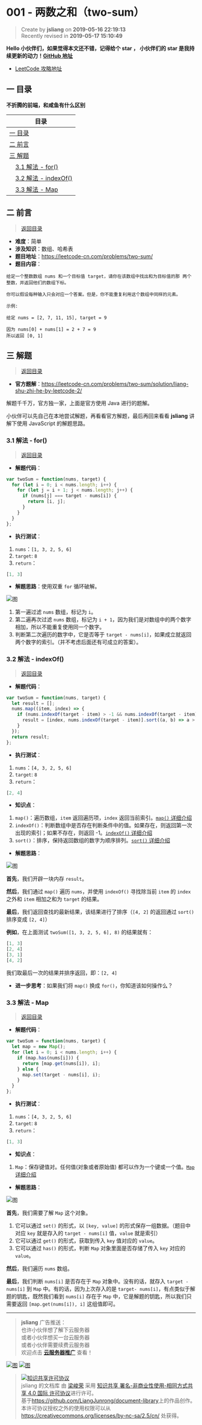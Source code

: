 001 - 两数之和（two-sum）
===

> Create by **jsliang** on **2019-05-16 22:19:13**  
> Recently revised in **2019-05-17 15:10:49**

**Hello 小伙伴们，如果觉得本文还不错，记得给个 **star** ， 小伙伴们的 **star** 是我持续更新的动力！[GitHub 地址](https://github.com/LiangJunrong/document-library)**

* [LeetCode 攻略地址](https://github.com/LiangJunrong/document-library/tree/master/other-library/LeetCode)

## <a name="chapter-one" id="chapter-one">一 目录</a>

**不折腾的前端，和咸鱼有什么区别**

| 目录 |
| --- | 
| [一 目录](#chapter-one) | 
| <a name="catalog-chapter-two" id="catalog-chapter-two"></a>[二 前言](#chapter-two) |
| <a name="catalog-chapter-three" id="catalog-chapter-three"></a>[三 解题](#chapter-three) |
| &emsp;[3.1 解法 - for()](#chapter-three-one) |
| &emsp;[3.2 解法 - indexOf()](#chapter-three-two) |
| &emsp;[3.3 解法 - Map](#chapter-three-three) |

## <a name="chapter-two" id="chapter-two">二 前言</a>

> [返回目录](#chapter-one)

* **难度**：简单
* **涉及知识**：数组、哈希表
* **题目地址**：https://leetcode-cn.com/problems/two-sum/
* **题目内容**：

```
给定一个整数数组 nums 和一个目标值 target，请你在该数组中找出和为目标值的那 两个 整数，并返回他们的数组下标。

你可以假设每种输入只会对应一个答案。但是，你不能重复利用这个数组中同样的元素。

示例:

给定 nums = [2, 7, 11, 15], target = 9

因为 nums[0] + nums[1] = 2 + 7 = 9
所以返回 [0, 1]
```

## <a name="chapter-three" id="chapter-threed">三 解题</a>

> [返回目录](#chapter-one)

* **官方题解**：https://leetcode-cn.com/problems/two-sum/solution/liang-shu-zhi-he-by-leetcode-2/

解题千千万，官方独一家，上面是官方使用 Java 进行的题解。

小伙伴可以先自己在本地尝试解题，再看看官方解题，最后再回来看看 **jsliang** 讲解下使用 JavaScript 的解题思路。

### <a name="chapter-three-one" id="chapter-three-one">3.1 解法 - for()</a>

> [返回目录](#chapter-one)

* **解题代码**：

```js
var twoSum = function(nums, target) {
  for (let i = 0; i < nums.length; i++) {
    for (let j = i + 1; j < nums.length; j++) {
      if (nums[j] === target - nums[i]) {
        return [i, j];
      }
    }
  }
};
```

* **执行测试**：

1. `nums`：`[1, 3, 2, 5, 6]`
2. `target`: `8`
3. `return`：

```js
[1, 3]
```

* **解题思路**：使用双重 `for` 循环破解。

![图](../../../public-repertory/img/other-algorithm-001-1.png)

1. 第一遍过滤 `nums` 数组，标记为 `i`。
2. 第二遍再次过滤 `nums` 数组，标记为 `i + 1`，因为我们是对数组中的两个数字相加，所以不能重复使用同一个数字。
3. 判断第二次遍历的数字中，它是否等于 `target - nums[i]`，如果成立就返回两个数字的索引。（并不考虑后面还有可成立的答案）。

### <a name="chapter-three-two" id="chapter-three-two">3.2 解法 - indexOf()</a>

> [返回目录](#chapter-one)

* **解题代码**：

```js
var twoSum = function(nums, target) {
  let result = [];
  nums.map((item, index) => {
    if (nums.indexOf(target - item) > -1 && nums.indexOf(target - item) != index) {
      result = [index, nums.indexOf(target - item)].sort((a, b) => a > b);
    }
  });
  return result;
};
```

* **执行测试**：

1. `nums`：`[4, 3, 2, 5, 6]`
2. `target`: `8`
3. `return`：

```js
[2, 4]
```

* **知识点**：

1. `map()`：遍历数组，`item` 返回遍历项，`index` 返回当前索引。[`map()` 详细介绍](https://github.com/LiangJunrong/document-library/blob/master/JavaScript-library/JavaScript/Function/map.md)
2. `indexOf()`：判断数组中是否存在判断条件中的值。如果存在，则返回第一次出现的索引；如果不存在，则返回 -1。[`indexOf()` 详细介绍](https://github.com/LiangJunrong/document-library/blob/master/JavaScript-library/JavaScript/Function/indexOf.md)
3. `sort()`：排序，保持返回数组的数字为顺序排列。[`sort()` 详细介绍](https://github.com/LiangJunrong/document-library/blob/master/JavaScript-library/JavaScript/Function/sort.md)

* **解题思路**：

![图](../../../public-repertory/img/other-algorithm-001-2.png)

**首先**，我们开辟一块内存 `result`。

**然后**，我们通过 `map()` 遍历 `nums`，并使用 `indexOf()` 寻找除当前 `item` 的 `index` 之外和 `item` 相加之和为 `target` 的结果。

**最后**，我们返回查找的最新结果，该结果进行了排序（`[4, 2]` 的返回通过 `sort()` 排序变成 `[2, 4]`）

**例如**，在上面测试 `twoSum([1, 3, 2, 5, 6], 8)` 的结果就有：

```js
[1, 3]
[2, 4]
[3, 1]
[4, 2]
```

我们取最后一次的结果并排序返回，即：`[2, 4]`

* **进一步思考**：如果我们将 `map()` 换成 `for()`，你知道该如何操作么？

### <a name="chapter-three-three" id="chapter-three-three">3.3 解法 - Map</a>

> [返回目录](#chapter-one)

* **解题代码**：

```js
var twoSum = function(nums, target) {
  let map = new Map();
  for (let i = 0; i < nums.length; i++) {
    if (map.has(nums[i])) {
      return [map.get(nums[i]), i];
    } else {
      map.set(target - nums[i], i);
    }
  }
};
```

* **执行测试**：

1. `nums`：`[4, 3, 2, 5, 6]`
2. `target`: `8`
3. `return`：

```js
[1, 3]
```

* **知识点**：

1. `Map`：保存键值对。任何值(对象或者原始值) 都可以作为一个键或一个值。[`Map` 详细介绍](https://github.com/LiangJunrong/document-library/blob/master/JavaScript-library/JavaScript/Object/Map.md)

* **解题思路**：

![图](../../../public-repertory/img/other-algorithm-001-3.png)

**首先**，我们需要了解 `Map` 这个对象。

1. 它可以通过 `set()` 的形式，以 `[key, value]` 的形式保存一组数据。（题目中对应 `key` 就是存入的 `target - nums[i]` 值，`value` 就是索引）
2. 它可以通过 `get()` 的形式，获取到传入 `key` 值对应的 `value`。
3. 它可以通过 `has()` 的形式，判断 `Map` 对象里面是否存储了传入 `key` 对应的 `value`。

**然后**，我们遍历 `nums` 数组。

**最后**，我们判断 `nums[i]` 是否存在于 `Map` 对象中。没有的话，就存入 `target - nums[i]` 到 `Map` 中。有的话，因为上次存入的是 `target- nums[i]`，有点类似于解题的钥匙，既然我们看到 `nums[i]` 存在于 `Map` 中，它是解题的钥匙，所以我们只需要返回 `[map.get(nums[i]), i]` 这组值即可。

---

> **jsliang** 广告推送：  
> 也许小伙伴想了解下云服务器  
> 或者小伙伴想买一台云服务器  
> 或者小伙伴需要续费云服务器  
> 欢迎点击 **[云服务器推广](https://github.com/LiangJunrong/document-library/blob/master/other-library/Monologue/%E7%A8%B3%E9%A3%9F%E8%89%B0%E9%9A%BE.md)** 查看！

[![图](../../../public-repertory/img/z-small-seek-ali-3.jpg)](https://promotion.aliyun.com/ntms/act/qwbk.html?userCode=w7hismrh)
[![图](../../../public-repertory/img/z-small-seek-tencent-2.jpg)](https://cloud.tencent.com/redirect.php?redirect=1014&cps_key=49f647c99fce1a9f0b4e1eeb1be484c9&from=console)

> <a rel="license" href="http://creativecommons.org/licenses/by-nc-sa/4.0/"><img alt="知识共享许可协议" style="border-width:0" src="https://i.creativecommons.org/l/by-nc-sa/4.0/88x31.png" /></a><br /><span xmlns:dct="http://purl.org/dc/terms/" property="dct:title">jsliang 的文档库</span> 由 <a xmlns:cc="http://creativecommons.org/ns#" href="https://github.com/LiangJunrong/document-library" property="cc:attributionName" rel="cc:attributionURL">梁峻荣</a> 采用 <a rel="license" href="http://creativecommons.org/licenses/by-nc-sa/4.0/">知识共享 署名-非商业性使用-相同方式共享 4.0 国际 许可协议</a>进行许可。<br />基于<a xmlns:dct="http://purl.org/dc/terms/" href="https://github.com/LiangJunrong/document-library" rel="dct:source">https://github.com/LiangJunrong/document-library</a>上的作品创作。<br />本许可协议授权之外的使用权限可以从 <a xmlns:cc="http://creativecommons.org/ns#" href="https://creativecommons.org/licenses/by-nc-sa/2.5/cn/" rel="cc:morePermissions">https://creativecommons.org/licenses/by-nc-sa/2.5/cn/</a> 处获得。